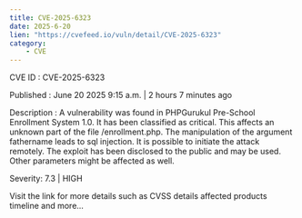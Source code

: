 ```yaml
---
title: CVE-2025-6323
date: 2025-6-20
lien: "https://cvefeed.io/vuln/detail/CVE-2025-6323"
category:
    - CVE
---
```


CVE ID : CVE-2025-6323

Published :  June 20
2025
9:15 a.m. | 2 hours
7 minutes ago

Description : A vulnerability was found in PHPGurukul Pre-School Enrollment System 1.0. It has been classified as critical. This affects an unknown part of the file /enrollment.php. The manipulation of the argument fathername leads to sql injection. It is possible to initiate the attack remotely. The exploit has been disclosed to the public and may be used. Other parameters might be affected as well.

Severity: 7.3 | HIGH

Visit the link for more details
such as CVSS details
affected products
timeline
and more...
